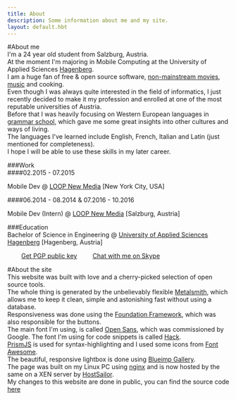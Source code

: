 ```yaml
---
title: About
description: Some information about me and my site.
layout: default.hbt
---
```


#About me  
I'm a 24 year old  student from Salzburg, Austria.  
At the moment I'm majoring in Mobile Computing at the University of Applied Sciences [Hagenberg](http://www-en.fh-ooe.at/hagenberg-campus/).  
I am a huge fan of free & open source software, [non-mainstream movies](https://mubi.com/users/7455172), [music](http://www.last.fm/user/FlowingKashmir) and cooking.  
Even though I was always quite interested in the field of informatics, I just recently decided to make it my profession and enrolled at one of the most reputable universities of Austria.  
Before that I was heavily focusing on Western European languages in [grammar school](http://www.bgnonntal.at/), which gave me some great insights into other cultures and ways of living.  
The languages I've learned include English, French, Italian and Latin (just  mentioned for completeness).  
I hope I will be able to use these skills in my later career.  

###Work  
####02.2015 - 07.2015  

Mobile Dev @ [LOOP New Media](http://www.agentur-loop.com/) [New York City, USA]

####06.2014 - 08.2014 & 07.2016 - 10.2016  

Mobile Dev (Intern) @ [LOOP New Media](http://www.agentur-loop.com/) [Salzburg, Austria]

###Education  
Bachelor of Science in Engineering @ [University of Applied Sciences Hagenberg](http://www-en.fh-ooe.at/hagenberg-campus) [Hagenberg, Austria]

<i class="fa fa-envelope fa-lg"></i> <span id="obfuscated_email"></span> &nbsp; &nbsp; &nbsp; &nbsp; <i class="fa fa-certificate fa-lg"></i> [Get PGP public key](/keys/florian_schrofner_pub.asc)
&nbsp; &nbsp; &nbsp; &nbsp;<i class="fa fa-skype fa-lg"></i> [Chat with me on Skype](skype:fschrofner?chat)


#About the site  
This website was built with love and a cherry-picked selection of open source tools.  
The whole thing is generated by the unbelievably flexible [Metalsmith](http://www.metalsmith.io/), which allows me to keep it clean, simple and astonishing fast without using a database.  
Responsiveness was done using the [Foundation Framework](http://foundation.zurb.com/), which was also responsible for the buttons.  
The main font I'm using, is called [Open Sans](http://www.google.com/fonts/specimen/Open+Sans), which was commissioned by Google. The font I'm using for code snippets is called [Hack](http://sourcefoundry.org/hack/).  
[PrismJS](http://prismjs.com/) is used for syntax-highlighting and I used some icons from [Font Awesome](http://fortawesome.github.io/Font-Awesome/).  
The beautiful, responsive lightbox is done using [Blueimp Gallery](https://github.com/blueimp/Gallery).  
The page was built on my Linux PC using [nginx](http://nginx.org/) and is now hosted by the same on a XEN server by [HostSailor](https://hostsailor.com).  
My changes to this website are done in public, you can find the source code [here](https://bitbucket.org/fschrofner/flosch.at/)
